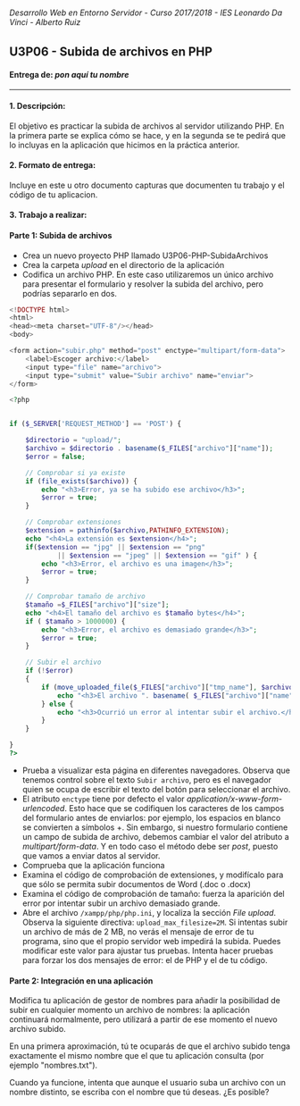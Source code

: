###### *Desarrollo Web en Entorno Servidor - Curso 2017/2018 - IES Leonardo Da Vinci - Alberto Ruiz*
## U3P06 - Subida de archivos en PHP
#### Entrega de: *pon aquí tu nombre*
----
#### 1. Descripción:

El objetivo es practicar la subida de archivos al servidor utilizando PHP. En la primera parte se explica cómo se hace, y en la segunda se te pedirá que lo incluyas en la aplicación que hicimos en la práctica anterior.

#### 2. Formato de entrega:

Incluye en este u otro documento capturas que documenten tu trabajo y el código de tu aplicacion.

#### 3. Trabajo a realizar:

#### Parte 1: Subida de archivos

* Crea un nuevo proyecto PHP llamado U3P06-PHP-SubidaArchivos
* Crea la carpeta *upload* en el directorio de la aplicación
* Codifica un archivo PHP. En este caso utilizaremos un único archivo para presentar el formulario y resolver la subida del archivo, pero podrías separarlo en dos.

```php
<!DOCTYPE html>
<html>
<head><meta charset="UTF-8"/></head>
<body>

<form action="subir.php" method="post" enctype="multipart/form-data">
    <label>Escoger archivo:</label>
    <input type="file" name="archivo">
    <input type="submit" value="Subir archivo" name="enviar">
</form>

<?php


if ($_SERVER['REQUEST_METHOD'] == 'POST') {

	$directorio = "upload/";
	$archivo = $directorio . basename($_FILES["archivo"]["name"]);
	$error = false;

	// Comprobar si ya existe
	if (file_exists($archivo)) {
		echo "<h3>Error, ya se ha subido ese archivo</h3>";
		$error = true;
	}

	// Comprobar extensiones
	$extension = pathinfo($archivo,PATHINFO_EXTENSION);
	echo "<h4>La extensión es $extension</h4>";
	if($extension == "jpg" || $extension == "png"
			|| $extension == "jpeg"	|| $extension == "gif" ) {
		echo "<h3>Error, el archivo es una imagen</h3>";
		$error = true;
	}

	// Comprobar tamaño de archivo
	$tamaño =$_FILES["archivo"]["size"];
	echo "<h4>El tamaño del archivo es $tamaño bytes</h4>";
	if ( $tamaño > 1000000) {
		echo "<h3>Error, el archivo es demasiado grande</h3>";
		$error = true;
	}

	// Subir el archivo
	if (!$error)
	{
		if (move_uploaded_file($_FILES["archivo"]["tmp_name"], $archivo)) {
			echo "<h3>El archivo ". basename( $_FILES["archivo"]["name"]). " ha sido subido al servidor.</h3>";
		} else {
			echo "<h3>Ocurrió un error al intentar subir el archivo.</h3>";
		}
	}

}
?>
```
* Prueba a visualizar esta página en diferentes navegadores. Observa que tenemos control sobre el texto `Subir archivo`, pero es el navegador quien se ocupa de escribir el texto del botón para seleccionar el archivo.
* El atributo `enctype` tiene por defecto el valor *application/x-www-form-urlencoded*. Esto hace que se codifiquen los caracteres de los campos del formulario antes de enviarlos: por ejemplo, los espacios en blanco se convierten a símbolos +. Sin embargo, si nuestro formulario contiene un campo de subida de archivo, debemos cambiar el valor del atributo a *multipart/form-data*. Y en todo caso el método debe ser *post*, puesto que vamos a enviar datos al servidor.
* Comprueba que la aplicación funciona
* Examina el código de comprobación de extensiones, y modifícalo para que sólo se permita subir documentos de Word (.doc o .docx)
* Examina el código de comprobación de tamaño: fuerza la aparición del error por intentar subir un archivo demasiado grande.
* Abre el archivo `/xampp/php/php.ini`, y localiza la sección *File upload*. Observa la siguiente directiva: `upload_max_filesize=2M`. Si intentas subir un archivo de más de 2 MB, no verás el mensaje de error de tu programa, sino que el propio servidor web impedirá la subida. Puedes modificar este valor para ajustar tus pruebas. Intenta hacer pruebas para forzar los dos mensajes de error: el de PHP y el de tu código.

#### Parte 2: Integración en una aplicación

Modifica tu aplicación de gestor de nombres para añadir la posibilidad de subir en cualquier momento un archivo de nombres: la aplicación continuará normalmente, pero utilizará a partir de ese momento el nuevo archivo subido.

En una primera aproximación, tú te ocuparás de que el archivo subido tenga exactamente el mismo nombre que el que tu aplicación consulta (por ejemplo "nombres.txt").

Cuando ya funcione, intenta que aunque el usuario suba un archivo con un nombre distinto, se escriba con el nombre que tú deseas. ¿Es posible?
